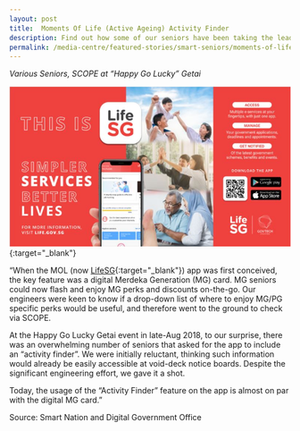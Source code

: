 ```yaml
---
layout: post
title:  Moments Of Life (Active Ageing) Activity Finder
description: Find out how some of our seniors have been taking the lead in building a Smart Nation here.
permalink: /media-centre/featured-stories/smart-seniors/moments-of-life
---
```


*Various Seniors, SCOPE at “Happy Go Lucky” Getai*

[![Moments of Life](/images/features/momentsoflife.jpg)](https://www.life.gov.sg/){:target="_blank"}

“When the MOL (now [LifeSG](https://www.life.gov.sg/){:target="_blank"}) app was first conceived, the key feature was a digital Merdeka Generation (MG) card. MG seniors could now flash and enjoy MG perks and discounts on-the-go. Our engineers were keen to know if a drop-down list of where to enjoy MG/PG specific perks would be useful, and therefore went to the ground to check via SCOPE.

At the Happy Go Lucky Getai event in late-Aug 2018, to our surprise, there was an overwhelming number of seniors that asked for the app to include an “activity finder”. We were initially reluctant, thinking such information would already be easily accessible at void-deck notice boards. Despite the significant engineering effort, we gave it a shot.

Today, the usage of the “Activity Finder” feature on the app is almost on par with the digital MG card.”

Source: Smart Nation and Digital Government Office